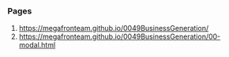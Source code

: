 ### Pages
1. <https://megafronteam.github.io/0049BusinessGeneration/>
2. <https://megafronteam.github.io/0049BusinessGeneration/00-modal.html>
